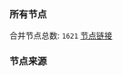 ### 所有节点
合并节点总数: `1621`
[节点链接](https://raw.githubusercontent.com/rzhy1/11/master/sub/sub_merge_base64.txt)

### 节点来源
